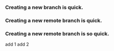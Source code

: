### Creating a new branch is quick.
### Creating a new remote branch is quick.
### Creating a new remote branch is so quick.
add 1
add 2
